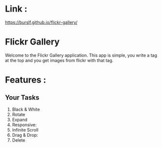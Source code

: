 # Link :
https://burslf.github.io/flickr-gallery/

# Flickr Gallery


Welcome to the Flickr Gallery application.
This app is simple, you write a tag at the top and you get images from flickr with that tag.

# Features :

## Your Tasks
1. Black & White
2. Rotate
3. Expand
4. Responsive:  
5. Infinite Scroll
6. Drag & Drop: 
7. Delete